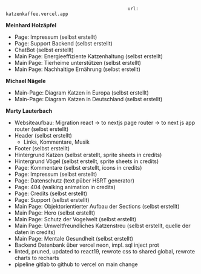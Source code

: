 
                                                 url: katzenkaffee.vercel.app

**Meinhard Holzäpfel**

- Page: Impressum (selbst erstellt)
- Page: Support Backend (selbst erstellt)
- ChatBot (selbst erstellt)
- Main Page: Energieeffiziente Katzenhaltung (selbst erstellt)
- Main Page: Tierheime unterstützen (selbst erstellt)
- Main Page: Nachhaltige Ernährung (selbst erstellt)

**Michael Nägele**

- Main-Page: Diagram Katzen in Europa (selbst erstellt)
- Main-Page: Diagram Katzen in Deutschland (selbst erstellt)

**Marty Lauterbach**

- Websiteaufbau: Migration react -> to nextjs page router -> to next js app router (selbst erstellt)
- Header (selbst erstellt)
    - Links, Kommentare, Musik
- Footer (selbst erstellt)
- Hintergrund Katzen (selbst erstellt, sprite sheets in credits)
- Hintergrund Vögel (selbst erstellt, sprite sheets in credits)
- Page: Kommentare (selbst erstellt, icons in credits)
- Page: Impressum (selbst erstellt)
- Page: Datenschutz (text püber HSRT generator)
- Page: 404 (walking animation in credits)
- Page: Credits (selbst erstellt)
- Page: Support (selbst erstellt)
- Main Page: Objektorientierter Aufbau der Sections (selbst erstellt)
- Main Page: Hero (selbst erstellt)
- Main Page: Schutz der Vogelwelt (selbst erstellt)
- Main Page: Umweltfreundliches Katzenstreu (selbst erstellt, quelle der daten in credits)
- Main Page: Mentale Gesundheit (selbst erstellt)
- Backend Datenbank über vercel neon, impl. sql inject prot
- linted, pruned, updated to react19, rewrote css to shared global, rewrote charts to recharts
- pipeline gitlab to github to vercel on main change
